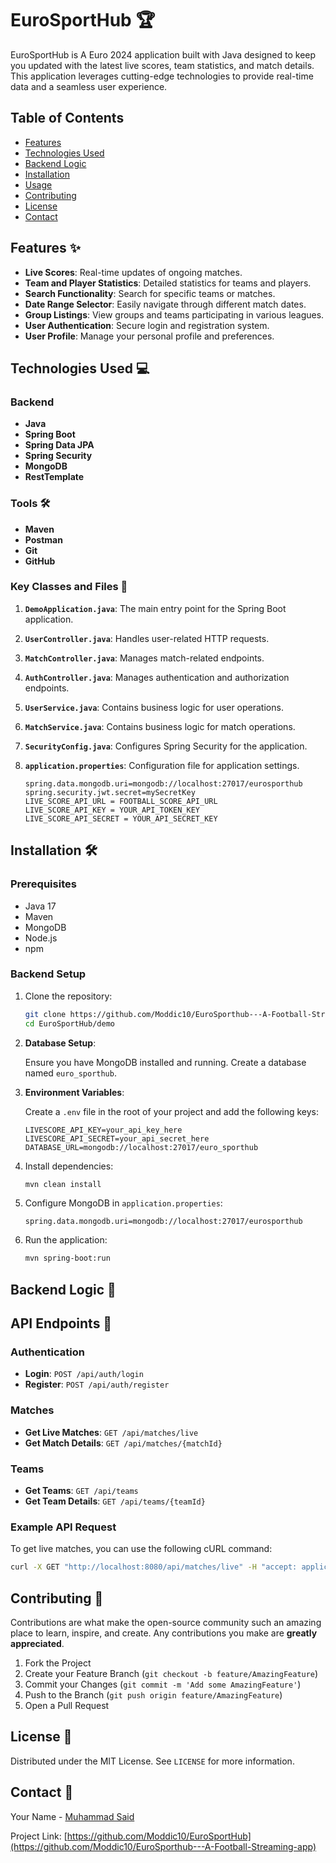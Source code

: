 
# EuroSportHub 🏆

EuroSportHub is A Euro 2024 application built with Java designed to keep you updated with the latest live scores, team statistics, and match details. This application leverages cutting-edge technologies to provide real-time data and a seamless user experience. 

## Table of Contents

- [Features](#features)
- [Technologies Used](#technologies-used)
- [Backend Logic](#backend-logic)
- [Installation](#installation)
- [Usage](#usage)
- [Contributing](#contributing)
- [License](#license)
- [Contact](#contact)

## Features ✨

- **Live Scores**: Real-time updates of ongoing matches.
- **Team and Player Statistics**: Detailed statistics for teams and players.
- **Search Functionality**: Search for specific teams or matches.
- **Date Range Selector**: Easily navigate through different match dates.
- **Group Listings**: View groups and teams participating in various leagues.
- **User Authentication**: Secure login and registration system.
- **User Profile**: Manage your personal profile and preferences.

## Technologies Used 💻

### Backend
- **Java**
- **Spring Boot**
- **Spring Data JPA**
- **Spring Security**
- **MongoDB**
- **RestTemplate**

### Tools 🛠️
- **Maven**
- **Postman**
- **Git**
- **GitHub**

### Key Classes and Files 📂

1. **`DemoApplication.java`**: The main entry point for the Spring Boot application.

2. **`UserController.java`**: Handles user-related HTTP requests.

3. **`MatchController.java`**: Manages match-related endpoints.

4. **`AuthController.java`**: Manages authentication and authorization endpoints.

5. **`UserService.java`**: Contains business logic for user operations.

6. **`MatchService.java`**: Contains business logic for match operations.

7. **`SecurityConfig.java`**: Configures Spring Security for the application.

8. **`application.properties`**: Configuration file for application settings.
   ```properties
   spring.data.mongodb.uri=mongodb://localhost:27017/eurosporthub
   spring.security.jwt.secret=mySecretKey
   LIVE_SCORE_API_URL = FOOTBALL_SCORE_API_URL
   LIVE_SCORE_API_KEY = YOUR_API_TOKEN_KEY
   LIVE_SCORE_API_SECRET = YOUR_API_SECRET_KEY
   ```

## Installation 🛠️

### Prerequisites

- Java 17
- Maven
- MongoDB
- Node.js
- npm

### Backend Setup

1. Clone the repository:
   ```sh
   git clone https://github.com/Moddic10/EuroSporthub---A-Football-Streaming-app.git
   cd EuroSportHub/demo
   ```

2. **Database Setup**:

   Ensure you have MongoDB installed and running. Create a database named `euro_sporthub`.

3. **Environment Variables**:

   Create a `.env` file in the root of your project and add the following keys:

   ```env
   LIVESCORE_API_KEY=your_api_key_here
   LIVESCORE_API_SECRET=your_api_secret_here
   DATABASE_URL=mongodb://localhost:27017/euro_sporthub
   ```

4. Install dependencies:
   ```sh
   mvn clean install
   ```

5. Configure MongoDB in `application.properties`:
   ```properties
   spring.data.mongodb.uri=mongodb://localhost:27017/eurosporthub
   ```

5. Run the application:
   ```sh
   mvn spring-boot:run
   ```
   
## Backend Logic 🔧

## API Endpoints 📡

### Authentication

- **Login**: `POST /api/auth/login`
- **Register**: `POST /api/auth/register`

### Matches

- **Get Live Matches**: `GET /api/matches/live`
- **Get Match Details**: `GET /api/matches/{matchId}`

### Teams

- **Get Teams**: `GET /api/teams`
- **Get Team Details**: `GET /api/teams/{teamId}`

### Example API Request

To get live matches, you can use the following cURL command:

```sh
curl -X GET "http://localhost:8080/api/matches/live" -H "accept: application/json"
```

## Contributing 🤝

Contributions are what make the open-source community such an amazing place to learn, inspire, and create. Any contributions you make are **greatly appreciated**.

1. Fork the Project
2. Create your Feature Branch (`git checkout -b feature/AmazingFeature`)
3. Commit your Changes (`git commit -m 'Add some AmazingFeature'`)
4. Push to the Branch (`git push origin feature/AmazingFeature`)
5. Open a Pull Request

## License 📄

Distributed under the MIT License. See `LICENSE` for more information.

## Contact 📧

Your Name - [Muhammad Said](mailto:mohammedabdy10@gmail.com)

Project Link: [https://github.com/Moddic10/EuroSportHub](https://github.com/Moddic10/EuroSporthub---A-Football-Streaming-app)
